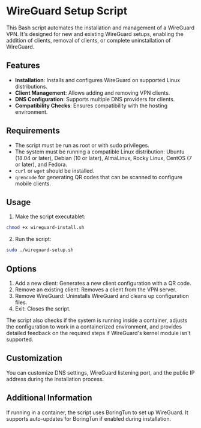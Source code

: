 # WireGuard Setup Script

This Bash script automates the installation and management of a WireGuard VPN. It's designed for new and existing WireGuard setups, enabling the addition of clients, removal of clients, or complete uninstallation of WireGuard.

## Features

- **Installation**: Installs and configures WireGuard on supported Linux distributions.
- **Client Management**: Allows adding and removing VPN clients.
- **DNS Configuration**: Supports multiple DNS providers for clients.
- **Compatibility Checks**: Ensures compatibility with the hosting environment.

## Requirements

- The script must be run as root or with sudo privileges.
- The system must be running a compatible Linux distribution: Ubuntu (18.04 or later), Debian (10 or later), AlmaLinux, Rocky Linux, CentOS (7 or later), and Fedora.
- `curl` or `wget` should be installed.
- `qrencode` for generating QR codes that can be scanned to configure mobile clients.

## Usage

1. Make the script executablet:
```bash
chmod +x wireguard-install.sh
```
2. Run the script:
```bash
sudo ./wireguard-setup.sh
```

## Options
1. Add a new client: Generates a new client configuration with a QR code.
2. Remove an existing client: Removes a client from the VPN server.
3. Remove WireGuard: Uninstalls WireGuard and cleans up configuration files.
4. Exit: Closes the script.


The script also checks if the system is running inside a container, adjusts the configuration to work in a containerized environment, and provides detailed feedback on the required steps if WireGuard's kernel module isn't supported.

## Customization

You can customize DNS settings, WireGuard listening port, and the public IP address during the installation process.

## Additional Information

If running in a container, the script uses BoringTun to set up WireGuard. It supports auto-updates for BoringTun if enabled during installation.
